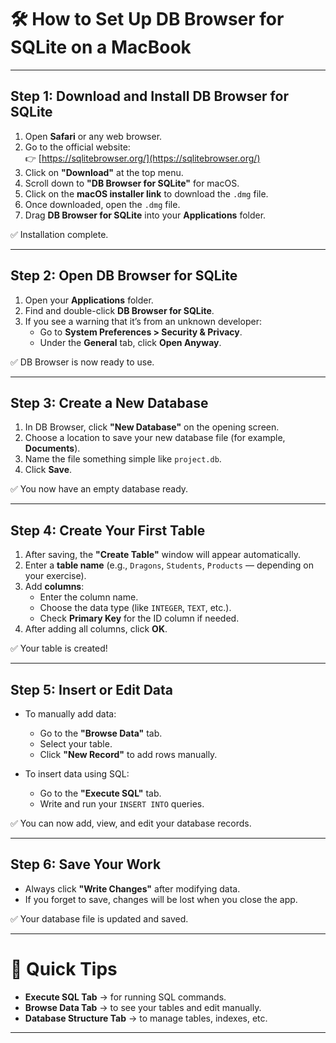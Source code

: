 
# 🛠 How to Set Up DB Browser for SQLite on a MacBook

---

## Step 1: Download and Install DB Browser for SQLite

1. Open **Safari** or any web browser.
2. Go to the official website:  
   👉 [https://sqlitebrowser.org/](https://sqlitebrowser.org/)
3. Click on **"Download"** at the top menu.
4. Scroll down to **"DB Browser for SQLite"** for macOS.
5. Click on the **macOS installer link** to download the `.dmg` file.
6. Once downloaded, open the `.dmg` file.
7. Drag **DB Browser for SQLite** into your **Applications** folder.

✅ Installation complete.

---

## Step 2: Open DB Browser for SQLite

1. Open your **Applications** folder.
2. Find and double-click **DB Browser for SQLite**.
3. If you see a warning that it’s from an unknown developer:
   - Go to **System Preferences > Security & Privacy**.
   - Under the **General** tab, click **Open Anyway**.

✅ DB Browser is now ready to use.

---

## Step 3: Create a New Database

1. In DB Browser, click **"New Database"** on the opening screen.
2. Choose a location to save your new database file (for example, **Documents**).
3. Name the file something simple like `project.db`.
4. Click **Save**.

✅ You now have an empty database ready.

---

## Step 4: Create Your First Table

1. After saving, the **"Create Table"** window will appear automatically.
2. Enter a **table name** (e.g., `Dragons`, `Students`, `Products` — depending on your exercise).
3. Add **columns**:
   - Enter the column name.
   - Choose the data type (like `INTEGER`, `TEXT`, etc.).
   - Check **Primary Key** for the ID column if needed.
4. After adding all columns, click **OK**.

✅ Your table is created!

---

## Step 5: Insert or Edit Data

- To manually add data:
  - Go to the **"Browse Data"** tab.
  - Select your table.
  - Click **"New Record"** to add rows manually.

- To insert data using SQL:
  - Go to the **"Execute SQL"** tab.
  - Write and run your `INSERT INTO` queries.

✅ You can now add, view, and edit your database records.

---

## Step 6: Save Your Work

- Always click **"Write Changes"** after modifying data.
- If you forget to save, changes will be lost when you close the app.

✅ Your database file is updated and saved.

---

# 🎯 Quick Tips
- **Execute SQL Tab** → for running SQL commands.
- **Browse Data Tab** → to see your tables and edit manually.
- **Database Structure Tab** → to manage tables, indexes, etc.

---
